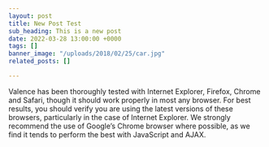 ```yaml
---
layout: post
title: New Post Test
sub_heading: This is a new post
date: 2022-03-28 13:00:00 +0000
tags: []
banner_image: "/uploads/2018/02/25/car.jpg"
related_posts: []

---
```

Valence has been thoroughly tested with Internet Explorer, Firefox, Chrome and Safari, though it should work properly in most any browser. For best results, you should verify you are using the latest versions of these browsers, particularly in the case of Internet Explorer. We strongly recommend the use of Google’s Chrome browser where possible, as we find it tends to perform the best with JavaScript and AJAX.